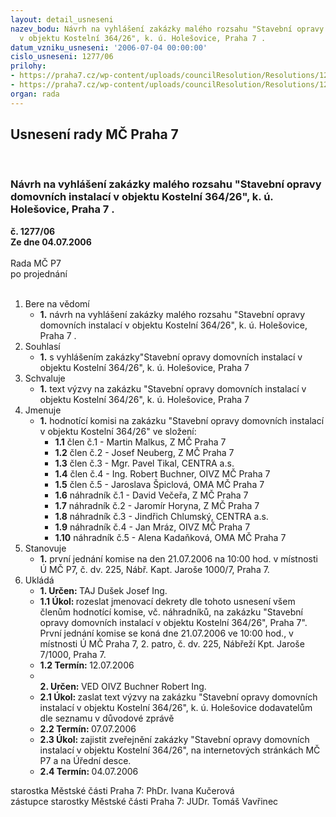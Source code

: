 ```yaml
---
layout: detail_usneseni
nazev_bodu: Návrh na vyhlášení zakázky malého rozsahu "Stavební opravy domovních instalací
  v objektu Kostelní 364/26", k. ú. Holešovice, Praha 7 .
datum_vzniku_usneseni: '2006-07-04 00:00:00'
cislo_usneseni: 1277/06
prilohy:
- https://praha7.cz/wp-content/uploads/councilResolution/Resolutions/12411/37-n%c3%a1vrh_v%c3%bdzvy.doc
- https://praha7.cz/wp-content/uploads/councilResolution/Resolutions/12411/37-usnesen%c3%ad_%c4%8d.1194.doc
organ: rada
---
```

<div id="ucUsn_pList" class="usn">
	<span><h2>Usnesení rady MČ Praha 7 </h2>
<br></span><div class="standBody">
<span><h3>Návrh na vyhlášení zakázky malého rozsahu "Stavební opravy domovních instalací v objektu Kostelní 364/26", k. ú. Holešovice, Praha 7 .</h3></span><div class="center">
		<strong>č. 1277/06</strong><br>
	</div>
<div class="center">
		<strong>Ze dne 04.07.2006</strong><br><br>
	</div>Rada MČ P7<br> po projednání<br><br><ol>
<li>Bere na vědomí<ul><li>
<strong>1.</strong> návrh na vyhlášení zakázky malého rozsahu "Stavební opravy domovních instalací v objektu Kostelní 364/26", k. ú. Holešovice, Praha 7 .</li></ul>
</li>
<li>Souhlasí<ul><li>
<strong>1.</strong> s vyhlášením zakázky"Stavební opravy domovních instalací v objektu Kostelní 364/26", k. ú. Holešovice, Praha 7</li></ul>
</li>
<li>Schvaluje<ul><li>
<strong>1.</strong> text výzvy na zakázku "Stavební opravy domovních instalací v objektu Kostelní 364/26", k. ú. Holešovice, Praha 7</li></ul>
</li>
<li>Jmenuje<ul><li>
<strong>1.</strong> hodnotící komisi na  zakázku "Stavební opravy domovních instalací v objektu Kostelní 364/26" ve složení:<ul>
<li>
<strong>1.1</strong> člen č.1 - Martin Malkus, Z MČ Praha 7</li>
<li>
<strong>1.2</strong> člen č.2 - Josef Neuberg, Z MČ Praha 7</li>
<li>
<strong>1.3</strong> člen č.3 - Mgr. Pavel Tikal, CENTRA a.s.</li>
<li>
<strong>1.4</strong> člen č.4 - Ing. Robert Buchner, OIVZ MČ Praha 7</li>
<li>
<strong>1.5</strong> člen č.5 - Jaroslava Špiclová, OMA MČ Praha 7</li>
<li>
<strong>1.6</strong> náhradník č.1 - David Večeřa, Z MČ Praha 7</li>
<li>
<strong>1.7</strong> náhradník č.2 - Jaromír Horyna, Z MČ Praha 7</li>
<li>
<strong>1.8</strong> náhradník č.3 - Jindřich Chlumský, CENTRA a.s.</li>
<li>
<strong>1.9</strong> náhradník č.4 - Jan Mráz, OIVZ MČ Praha 7</li>
<li>
<strong>1.10</strong> náhradník č.5 - Alena Kadaňková, OMA MČ Praha 7</li>
</ul>
</li></ul>
</li>
<li>Stanovuje<ul><li>
<strong>1.</strong> první jednání komise na den 21.07.2006 na 10:00 hod. v místnosti Ú MČ P7, č. dv. 225, Nábř. Kapt. Jaroše 1000/7, Praha 7.</li></ul>
</li>
<li>Ukládá<ul>
<li>
<strong>1. Určen: </strong>TAJ Dušek Josef Ing.</li>
<li>
<strong>1.1 Úkol: </strong>rozeslat jmenovací dekrety dle tohoto usnesení všem členům hodnotící komise, vč. náhradníků, na zakázku "Stavební opravy domovních instalací v objektu Kostelní 364/26", Praha 7". První jednání komise  se koná dne 21.07.2006 ve 10:00 hod., v místnosti Ú MČ Praha 7, 2. patro, č. dv. 225, Nábřeží Kpt. Jaroše 7/1000, Praha 7. </li>
<li>
<strong>1.2 Termín: </strong>12.07.2006</li>
<li>
<strong><br>2. Určen: </strong>VED OIVZ Buchner Robert Ing.</li>
<li>
<strong>2.1 Úkol: </strong>zaslat text výzvy na zakázku "Stavební opravy domovních instalací v objektu Kostelní 364/26", k. ú. Holešovice dodavatelům dle seznamu v důvodové zprávě</li>
<li>
<strong>2.2 Termín: </strong>07.07.2006</li>
<li>
<strong>2.3 Úkol: </strong>zajistit zveřejnění zakázky "Stavební opravy domovních instalací v objektu Kostelní 364/26", na internetových stránkách MČ P7 a na Úřední desce.</li>
<li>
<strong>2.4 Termín: </strong>04.07.2006</li>
</ul>
</li>
</ol>starostka Městské části Praha 7: PhDr. Ivana Kučerová<br>zástupce starostky Městské části Praha 7: JUDr. Tomáš Vavřinec 
</div>
</div>